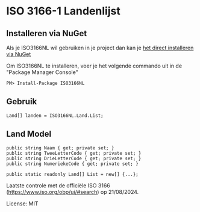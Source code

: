 ISO 3166-1 Landenlijst
=======================

## Installeren via NuGet

Als je ISO3166NL wil gebruiken in je project dan kan je [het direct installeren via NuGet](https://www.nuget.org/packages/ISO3166NL/)

Om ISO3166NL te installeren, voer je het volgende commando uit in de "Package Manager Console"

```
PM> Install-Package ISO3166NL
```

## Gebruik

```
Land[] landen = ISO3166NL.Land.List;
```

## Land Model

```
public string Naam { get; private set; }
public string TweeLetterCode { get; private set; }
public string DrieLetterCode { get; private set; }
public string NumeriekeCode { get; private set; }

public static readonly Land[] List = new[] {...};
```

Laatste controle met de officiële ISO 3166 (https://www.iso.org/obp/ui/#search) op 21/08/2024.

License: MIT
